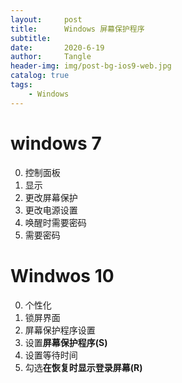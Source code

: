 ```yaml
---
layout:     post
title:      Windows 屏幕保护程序
subtitle:   
date:       2020-6-19
author:     Tangle
header-img: img/post-bg-ios9-web.jpg
catalog: true
tags:
    - Windows
---
```


# windows 7

0. 控制面板
0. 显示
0. 更改屏幕保护
0. 更改电源设置
0. 唤醒时需要密码
0. 需要密码

# Windwos 10

0. 个性化
0. 锁屏界面
0. 屏幕保护程序设置
0. 设置**屏幕保护程序(S)**
0. 设置等待时间
0. 勾选**在恢复时显示登录屏幕(R)**
